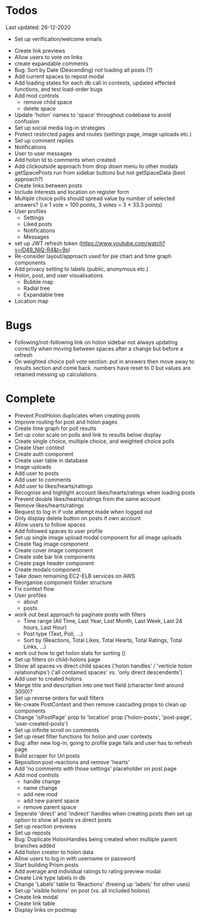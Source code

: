 # Todos
Last updated: 26-12-2020

+ Set up verification/welcome emails

- Create link previews
- Allow users to vote on links
- create expandable comments
- Bug: Sort by Date (Descending) not loading all posts (?)
- Add current spaces to repost modal
- Add loading states for each db call in contexts, updated effected functions, and test load-order bugs
- Add mod controls
    - remove child space
    - delete space
- Update 'holon' names to 'space' throughout codebase to avoid confusion
- Set up social media log-in strategies
- Protect restircted pages and routes (settings page, image uploads etc.)
- Set up comment replies
- Notifications
- User to user messages
- Add holon Id to comments when created
- Add clickoutside approach from drop down menu to other modals
- getSpacePosts run from sidebar buttons but not getSpaceData (best approach?)
- Create links between posts
- Include interests and location on register form
- Multiple choice polls should spread value by number of selected answers? (i.e 1 vote = 100 points, 3 votes = 3 * 33.3 points)
- User profiles
    - Settings
    - Liked posts
    - Notifications
    - Messages
- set up JWT refresh token (https://www.youtube.com/watch?v=iD49_NIQ-R4&t=9s)
- Re-consider layout/approach used for pie chart and time graph components
- Add privacy setting to labels (public, anonymous etc.)
- Holon, post, and user visualisations
    - Bubble map
    - Radial tree
    - Expandable tree
- Location map

# Bugs
- Following/not-following link on holon sidebar not always updating correctly when moving between spaces after a change but before a refresh
- On weighted choice poll vote section: put in answers then move away to results section and come back. numbers have reset to 0 but values are retained messing up calculations.

# Complete
- Prevent PostHolon duplicates when creating posts
- Improve routing for post and holon pages
- Create time graph for poll results
- Set up color scale on polls and link to results below display
- Create single choice, multiple choice, and weighted choice polls
- Create User context
- Create auth component
- Create user table in database
- Image uploads
- Add user to posts
- Add user to comments
- Add user to likes/hearts/ratings
- Recognise and highlight account likes/hearts/ratings when loading posts
- Prevent double likes/hearts/ratings from the same account
- Remove likes/hearts/ratings
- Request to log in if vote attempt made when logged out
- Only display delete button on posts if own account
- Allow users to follow spaces
- Add followed spaces to user profile
- Set up single image upload modal component for all image uploads
- Create flag image component
- Create cover image component
- Create side bar link components
- Create page header component
- Create modals component
- Take down remaining EC2-ELB services on AWS
- Reorganise component folder structure
- Fix context flow
- User profiles
    - about
    - posts
- work out best approach to paginate posts with filters
    - Time range (All Time, Last Year, Last Month, Last Week, Last 24 hours, Last Hour)
    - Post type (Text, Poll, ...)
    - Sort by (Reactions, Total Likes, Total Hearts, Total Ratings, Total Links, ...)
- work out how to get holon stats for sorting ()
- Set up filters on child-holons page
- Show all spaces vs direct child spaces ('holon handles' / 'verticle holon relationships') ('all contained spaces' vs. 'only direct descendents')
- Add user to created holons
- Merge title and description into one text field (character limit around 3000)?
- Set up reverse orders for wall filters
- Re-create PostContext and then remove cascading props to clean up components
- Change 'isPostPage' prop to 'location' prop ('holon-posts', 'post-page', 'user-created-posts')
- Set up infinite scroll on comments
- Set up reset filter functions for holon and user contexts
- Bug: after new log-in, going to profile page fails and user has to refresh page
- Build scraper for Url posts
- Reposition post-reactions and remove 'hearts'
- Add 'no comments with those settings' placeholder on post page
- Add mod controls
    - handle change
    - name change
    - add new mod
    - add new parent space
    - remove parent space
- Seperate 'direct' and 'indirect' handles when creating posts then set up option to show all posts vs direct posts
- Set up reaction previews
- Set up reposts
- Bug: Duplicate HolonHandles being created when multiple parent branches added
- Add holon creator to holon data
- Allow users to log in with username or password
- Start building Prism posts
- Add average and individual ratings to rating preview modal
- Create Link type labels in db
- Change 'Labels' table to 'Reactions' (freeing up 'labels' for other uses)
- Set up 'visible holons' on post (vs. all included holons)
- Create link modal
- Create link table
- Display links on postmap
